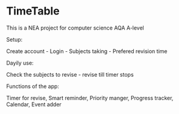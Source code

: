 # TimeTable

This is a NEA project for computer science AQA A-level

Setup:

Create account - Login - Subjects taking - Prefered revision time

Dayily use:

Check the subjects to revise - revise till timer stops

Functions of the app: 

Timer for revise, Smart reminder, Priority manger, Progress tracker, Calendar, Event adder
